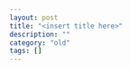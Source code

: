 ```yaml
---
layout: post
title: "<insert title here>"
description: ""
category: "old"
tags: []
---
```



<script src="https://gist.github.com/jmptable/5980297.js"></script>

